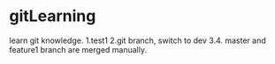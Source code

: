# gitLearning
learn git knowledge.
1.test1
2.git branch, switch to dev
3.4. master and feature1 branch are merged manually.
